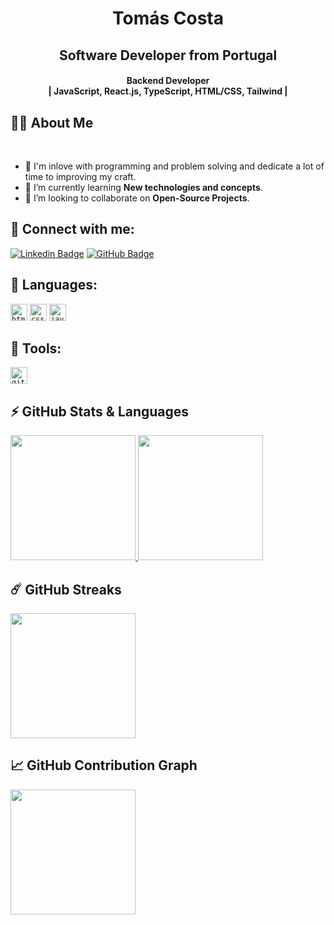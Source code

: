 
<h1 align="center"><b>Tomás Costa</b></h1>

<h2 align="center"><b>Software Developer from Portugal</b></h2>

<h4 align="center"><b>Backend Developer <br>| JavaScript, React.js, TypeScript, HTML/CSS, Tailwind | </b></h4>

## 🙋‍♂️ About Me
<br>

- 🥋 I'm inlove with programming and problem solving and dedicate a lot of time to improving my craft.
- 📘 I’m currently learning **New technologies and concepts**.
- 👯 I’m looking to collaborate on **Open-Source Projects**.

## 📧 Connect with me:

[![Linkedin Badge](https://img.shields.io/badge/LinkedIn-0077B5?style=for-the-badge&logo=linkedin&logoColor=white)](https://linkedin.com/in/tomasgoncalo "@tomasgoncalo")
[![GitHub Badge](https://img.shields.io/badge/GitHub-100000?style=for-the-badge&logo=github&logoColor=white)](https://github.com/tomasgcosta "@tomasgcosta")

## 🚀 Languages:

<code><img height="27" src="https://img.shields.io/badge/html5-%23E34F26.svg?style=for-the-badge&logo=html5&logoColor=white" alt="html5" title="HTML5"></code>
<code><img height="27" src="https://img.shields.io/badge/css3-%231572B6.svg?style=for-the-badge&logo=css3&logoColor=white" alt="css3" title="CSS3"></code>
<code><img height="27" src="https://img.shields.io/badge/JavaScript-323330?style=for-the-badge&logo=javascript&logoColor=F7DF1E" alt="javascript" title="JavaScript"></code>

## 🔮 Tools:

<code><img height="27" src="https://img.shields.io/badge/git-%23F05033.svg?style=for-the-badge&logo=git&logoColor=white" alt="git" title="GIT"></code>

## ⚡ GitHub Stats & Languages

  <a href="https://github.com/anuraghazra/github-readme-stats" title="GitHub Stats Card">
  	<img height="200px" src="https://github-readme-stats.vercel.app/api?username=tomasgcosta&show_icons=true&theme=react&show=reviews">
  </a>
  <a href="https://github.com/anuraghazra/github-readme-stats" title="GitHub Top Languages Card">
   	<img height="200px" src="https://github-readme-stats.vercel.app/api/top-langs/?username=tomasgcosta&layout=compact&theme=react&langs_count=10&hide=html,css,scss,ruby,shell&card_width=400">
  </a>

## ☄️ GitHub Streaks

  <a href="https://github.com/DenverCoder1/github-readme-streak-stats" title="GitHub Streak Stats">
  	<img height="200px" src="https://streak-stats.demolab.com?user=tomasgcosta&theme=tokyonight&border_radius=8&date_format=j%20M%5B%20Y%5D&card_width=550)](https://git.io/streak-stats">
  </a>

## 📈 GitHub Contribution Graph

  <a href="https://github.com/ashutosh00710/github-readme-activity-graph" title="GitHub Activity Graph">
	  <img height="200px" src="https://github-readme-activity-graph.vercel.app/graph?username=tomasgcosta&theme=tokyo-night&radius=16">
  </a>
